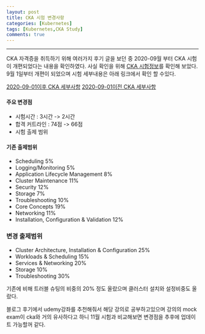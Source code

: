 ```yaml
---
layout: post
title: CKA 시험 변경사항
categories: [Kubernetes]
tags: [Kubernetes,CKA Study]
comments: true
---
```


---------
CKA 자격증을 취득하기 위해 여러가지 후기 글을 보던 중 2020-09월 부터 CKA 시험이 개편되었다는 내용을 확인하였다. 
사실 확인을 위해 [CKA 시험정보](https://www.cncf.io/certification/cka/)를 확인해 보았다.
9월 1일부터 개편이 되었으며 시험 세부내용은 아래 링크에서 확인 할 수있다.

[2020-09-01이후 CKA 세부사항](https://github.com/cncf/curriculum/blob/master/CKA_Curriculum_v1.19.pdf)
[2020-09-01이전 CKA 세부사항](https://github.com/cncf/curriculum/blob/master/old-versions/CKA_Curriculum_V1.18.pdf)

#### 주요 변경점
- 시험시간 : 3시간 -> 2시간
- 합격 커트라인 : 74점 -> 66점
- 시험 출제 범위

#### 기존 출제범위
- Scheduling 5%
- Logging/Monitoring 5%
- Application Lifecycle Management 8%
- Cluster Maintenance 11%
- Security 12%
- Storage 7%
- Troubleshooting 10%
- Core Concepts 19% 
- Networking 11%
- Installation, Configuration & Validation 12%

### 변경 출제범위
- Cluster Architecture, Installation & Configuration 25%
- Workloads & Scheduling 15%
- Services & Networking 20%
- Storage 10%
- Troubleshooting 30%

기존에 비해 트러블 슈팅의 비중의 20% 정도 올랐으며 클러스터 설치와 설정비중도 올랐다.

블로그 후기에서 udemy강좌를 추천해줘서 해당 강의로 공부하고있으며
강의의 mock exam이 cka와 거의 유사하다고 하니 11월 시험과 비교해보면 변경점을 추후에 업데이트 가능할꺼 같다.